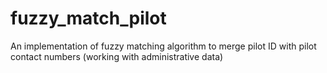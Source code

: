 # fuzzy_match_pilot
An implementation of fuzzy matching algorithm to merge pilot ID with pilot contact numbers (working with administrative data)
